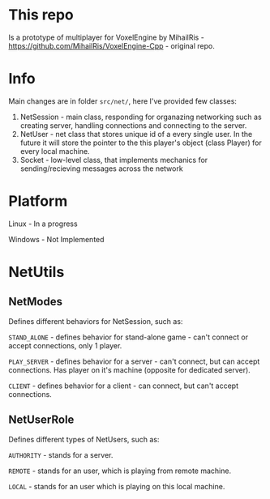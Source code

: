 # This repo
Is a prototype of multiplayer for VoxelEngine by MihailRis - https://github.com/MihailRis/VoxelEngine-Cpp - original repo.

# Info
Main changes are in folder ```src/net/```, here I've provided few classes:
1. NetSession - main class, responding for organazing networking such as creating server, handling connections and connecting to the server.
2. NetUser - net class that stores unique id of a every single user. In the future it will store the pointer to the this player's object (class Player) for every local machine.
3. Socket - low-level class, that implements mechanics for sending/recieving messages across the network
# Platform
Linux - In a progress

Windows - Not Implemented

# NetUtils

## NetModes
Defines different behaviors for NetSession, such as:

```STAND_ALONE``` - defines behavior for stand-alone game - can't connect or accept connections, only 1 player.

```PLAY_SERVER``` - defines behavior for a server - can't connect, but can accept connections. Has player on it's machine (opposite for dedicated server).

```CLIENT``` - defines behavior for a client - can connect, but can't accept connections.

## NetUserRole
Defines different types of NetUsers, such as:

```AUTHORITY``` - stands for a server.

```REMOTE``` - stands for an user, which is playing from remote machine.

```LOCAL``` - stands for an user which is playing on this local machine.
